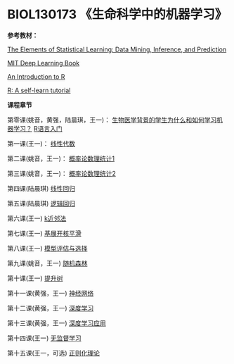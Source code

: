 # BIOL130173 《生命科学中的机器学习》
**参考教材：**

[The Elements of Statistical Learning: Data Mining, Inference, and Prediction](https://web.stanford.edu/~hastie/ElemStatLearn/printings/ESLII_print12.pdf)

[MIT Deep Learning Book](https://github.com/janishar/mit-deep-learning-book-pdf/blob/master/complete-book-pdf/deeplearningbook.pdf)

[An Introduction to R](https://cran.r-project.org/doc/manuals/r-release/R-intro.pdf)

[R: A self-learn tutorial](https://www.nceas.ucsb.edu/files/scicomp/Dloads/RProgramming/BestFirstRTutorial.pdf)

**课程章节**

第零课(姚音，黄强，陆晨琪，王一)：
[生物医学背景的学生为什么和如何学习机器学习？](0_why_and_how.pptx) 
[R语言入门](R语言入门.ppt) 

第一课(王一)：
[线性代数](1_linear_algebra.pptx)
  
第二课(姚音，王一)：
[概率论数理统计1](2_statistics1.pptx)

第三课(姚音，王一)：
[概率论数理统计2](3_statistics2.pptx)
  
第四课(陆晨琪)
[线性回归](4_linear_regression.pptx)
  
第五课(陆晨琪)
[逻辑回归](5_logistic_regression.pptx)

第六课(王一)
[k近邻法](6_kNN.pptx)

第七课(王一)
[基展开核平滑](7_basis_expansion&kernel_smoothing.pptx)
  
第八课(王一)
[模型评估与选择](8_model_selection.pptx)

第九课(姚音，王一)
[随机森林](9_random_forest.pptx)

第十课(王一)
[提升树](10_boosting_tree.pptx)

第十一课(黄强，王一)
[神经网络](11_neural_network.pptx)

第十二课(黄强，王一)
[深度学习](12_deep_learning.pptx)

第十三课(黄强，王一)
[深度学习应用](13_deep_learning.pptx)

第十四课(王一)
[无监督学习](14_unsupervised_learning.pptx)

第十五课(王一，可选)
[正则化理论](15_regularization.pptx)

